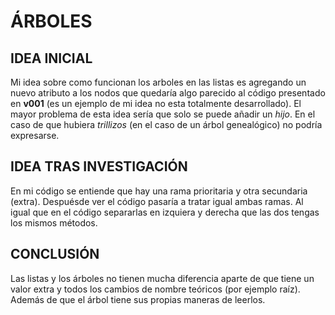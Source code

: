 # ÁRBOLES
## IDEA INICIAL
Mi idea sobre como funcionan los arboles en las listas es agregando un nuevo atributo a los nodos que quedaría algo parecido al código presentado en **v001** (es un ejemplo de mi idea no esta totalmente desarrollado). El mayor problema de esta idea sería que solo se puede añadir un *hijo*. En el caso de que hubiera *trillizos* (en el caso de un árbol genealógico) no podría expresarse.
## IDEA TRAS INVESTIGACIÓN
En mi código se entiende que hay una rama prioritaria y otra secundaria (extra). Despuésde ver el código pasaría a tratar igual ambas ramas. Al igual que en el código separarlas en izquiera y derecha que las dos tengas los mismos métodos.
## CONCLUSIÓN
Las listas y los árboles no tienen mucha diferencia aparte de que tiene un valor extra y todos los cambios de nombre teóricos (por ejemplo raíz). Además de que el árbol tiene sus propias maneras de leerlos.
